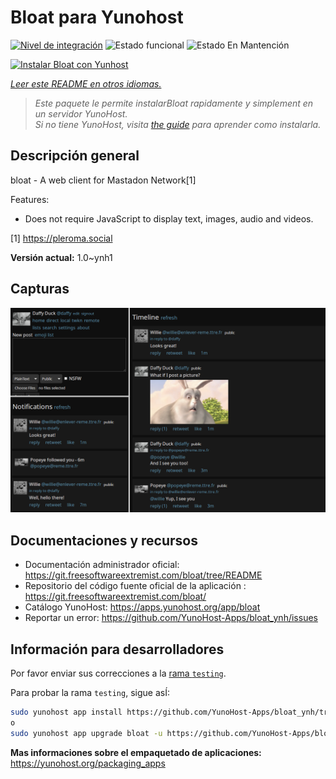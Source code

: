 <!--
Este archivo README esta generado automaticamente<https://github.com/YunoHost/apps/tree/master/tools/readme_generator>
No se debe editar a mano.
-->

# Bloat para Yunohost

[![Nivel de integración](https://dash.yunohost.org/integration/bloat.svg)](https://ci-apps.yunohost.org/ci/apps/bloat/) ![Estado funcional](https://ci-apps.yunohost.org/ci/badges/bloat.status.svg) ![Estado En Mantención](https://ci-apps.yunohost.org/ci/badges/bloat.maintain.svg)

[![Instalar Bloat con Yunhost](https://install-app.yunohost.org/install-with-yunohost.svg)](https://install-app.yunohost.org/?app=bloat)

*[Leer este README en otros idiomas.](./ALL_README.md)*

> *Este paquete le permite instalarBloat rapidamente y simplement en un servidor YunoHost.*  
> *Si no tiene YunoHost, visita [the guide](https://yunohost.org/install) para aprender como instalarla.*

## Descripción general

bloat - A web client for Mastadon Network[1]

Features:

- Does not require JavaScript to display text, images, audio and videos.

[1] https://pleroma.social


**Versión actual:** 1.0~ynh1

## Capturas

![Captura de Bloat](./doc/screenshots/example.png)

## Documentaciones y recursos

- Documentación administrador oficial: <https://git.freesoftwareextremist.com/bloat/tree/README>
- Repositorio del código fuente oficial de la aplicación : <https://git.freesoftwareextremist.com/bloat/>
- Catálogo YunoHost: <https://apps.yunohost.org/app/bloat>
- Reportar un error: <https://github.com/YunoHost-Apps/bloat_ynh/issues>

## Información para desarrolladores

Por favor enviar sus correcciones a la [rama `testing`](https://github.com/YunoHost-Apps/bloat_ynh/tree/testing).

Para probar la rama `testing`, sigue asÍ:

```bash
sudo yunohost app install https://github.com/YunoHost-Apps/bloat_ynh/tree/testing --debug
o
sudo yunohost app upgrade bloat -u https://github.com/YunoHost-Apps/bloat_ynh/tree/testing --debug
```

**Mas informaciones sobre el empaquetado de aplicaciones:** <https://yunohost.org/packaging_apps>
